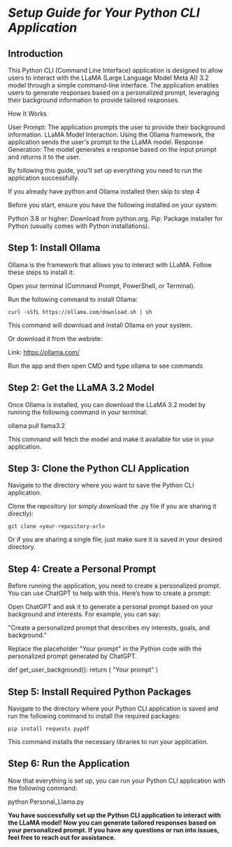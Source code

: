 # ***Setup Guide for Your Python CLI Application***

## Introduction

This Python CLI (Command Line Interface) application is designed to allow users to interact with the LLaMA (Large Language Model Meta AI) 3.2 model through a simple command-line interface. The application enables users to generate responses based on a personalized prompt, leveraging their background information to provide tailored responses.

How It Works

  User Prompt: The application prompts the user to provide their background information.
  LLaMA Model Interaction: Using the Ollama framework, the application sends the user's prompt to the LLaMA model.
  Response Generation: The model generates a response based on the input prompt and returns it to the user.

By following this guide, you'll set up everything you need to run the application successfully.


If you already have python and Ollama installed then skip to step 4

Before you start, ensure you have the following installed on your system:

  Python 3.8 or higher: Download from python.org.
  Pip: Package installer for Python (usually comes with Python installations).

## Step 1: Install Ollama

Ollama is the framework that allows you to interact with LLaMA. Follow these steps to install it:

  Open your terminal (Command Prompt, PowerShell, or Terminal).

  Run the following command to install Ollama:


    curl -sSfL https://ollama.com/download.sh | sh

  This command will download and install Ollama on your system.

  
  Or download it from the webiste:

  Link: https://ollama.com/

  Run the app and then open CMD and type ollama to see commands



## Step 2: Get the LLaMA 3.2 Model

Once Ollama is installed, you can download the LLaMA 3.2 model by running the following command in your terminal:


ollama pull llama3.2

This command will fetch the model and make it available for use in your application.

## Step 3: Clone the Python CLI Application

  Navigate to the directory where you want to save the Python CLI application.

  Clone the repository (or simply download the .py file if you are sharing it directly):

    git clone <your-repository-url>

  Or if you are sharing a single file, just make sure it is saved in your desired directory.

## Step 4: Create a Personal Prompt

Before running the application, you need to create a personalized prompt. You can use ChatGPT to help with this. Here’s how to create a prompt:

Open ChatGPT and ask it to generate a personal prompt based on your background and interests. For example, you can say:

"Create a personalized prompt that describes my interests, goals, and background."

Replace the placeholder "Your prompt" in the Python code with the personalized prompt generated by ChatGPT.


def get_user_background():
    return (
       "Your prompt"
    )



## Step 5: Install Required Python Packages

Navigate to the directory where your Python CLI application is saved and run the following command to install the required packages:


    pip install requests pypdf

This command installs the necessary libraries to run your application.

## Step 6: Run the Application

Now that everything is set up, you can run your Python CLI application with the following command:


python Personal_Llama.py


**You have successfully set up the Python CLI application to interact with the LLaMA model! Now you can generate tailored responses based on your personalized prompt. If you have any questions or run into issues, feel free to reach out for assistance.**
